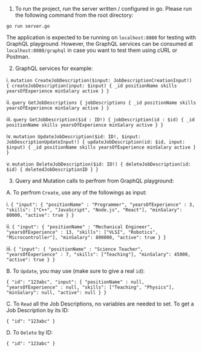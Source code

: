 1. To run the project, run the server written / configured in go.
Please run the following command from the root directory:

`go run server.go`

The application is expected to be running on `localhost:8080` for testing with GraphQL playground. However, the GraphQL services can be consumed at `localhost:8080/graphql` in case you want to test them using cURL or Postman.


2. GraphQL services for example:

i.
`
mutation CreateJobDescription($input: JobDescriptionCreationInput!) {
  createJobDescription(input: $input) {
    _id
    positionName
    skills
    yearsOfExperience
    minSalary
    active
  }
}
`

ii.
`
query GetJobDescriptions {
 jobDescriptions {
    _id
    positionName
    skills
    yearsOfExperience
    minSalary
    active
 }
}
`

iii.
`
query GetJobDescription($id : ID!) {
 jobDescription(id : $id) {
    _id
    positionName
    skills
    yearsOfExperience
    minSalary
    active
 }
}
`

iv.
`
mutation UpdateJobDescription($id: ID!, $input: JobDescriptionUpdateInput!) {
  updateJobDescription(id: $id, input: $input) {
    _id
    positionName
    skills
    yearsOfExperience
    minSalary
    active
  }
}
`

v.
`
mutation DeleteJobDescription($id: ID!) {
  deleteJobDescription(id: $id) {
		deletedJobDescriptionID
  }
}
`


3. Query and Mutation calls to perfrom from GraphQL playground:
   
A. To perfrom `Create`, use any of the followings as input:

i.
`
{
  "input": {
  	"positionName" : "Programmer",
  	"yearsOfExperience" : 3,
    	"skills": ["C++", "JavaScript", "Node.js", "React"],
    	"minSalary": 80000,
    	"active": true
  }
}
`

ii.
`
{
  "input": {
  	"positionName" : "Mechanical Engineer",
  	"yearsOfExperience" : 13,
    	"skills": ["VLSI", "Robotics", "Microcontroller"],
    	"minSalary": 800000,
    	"active": true
  }
}
`

iii.
`
{
  "input": {
  	"positionName" : "Science Teacher",
  	"yearsOfExperience" : 7,
    	"skills": ["Teaching"],
    	"minSalary": 45000,
    	"active": true
  }
}
`

B. To `Update`, you may use (make sure to give a real `id`):

`
{
  "id": "123abc",
  "input": {
  	"positionName" : null,
  	"yearsOfExperience" : null,
    	"skills": ["Teaching", "Physics"],
    	"minSalary": null,
    	"active": null
  }
}
`

C. To `Read` all the Job Descriptions, no variables are needed to set. To get a Job Description by its ID:

`
{
  "id": "123abc"
}
`

D. To `Delete` by ID:

`
{
  "id": "123abc"
}
`
